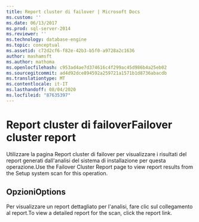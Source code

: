 ```yaml
---
title: Report cluster di failover | Microsoft Docs
ms.custom: ''
ms.date: 06/13/2017
ms.prod: sql-server-2014
ms.reviewer: ''
ms.technology: database-engine
ms.topic: conceptual
ms.assetid: c72d2cf6-f82e-42b3-b5f0-a9728a2c1636
author: mashamsft
ms.author: mathoma
ms.openlocfilehash: c953ad4ae7d374616c4f299ac45d986b4a25eb02
ms.sourcegitcommit: ad4d92dce894592a259721a1571b1d8736abacdb
ms.translationtype: MT
ms.contentlocale: it-IT
ms.lasthandoff: 08/04/2020
ms.locfileid: "87635397"
---
```

# <a name="failover-cluster-report"></a><span data-ttu-id="e4ed5-102">Report cluster di failover</span><span class="sxs-lookup"><span data-stu-id="e4ed5-102">Failover cluster report</span></span>
  <span data-ttu-id="e4ed5-103">Utilizzare la pagina Report cluster di failover per visualizzare i risultati del report generati dall'analisi del sistema di installazione per questa operazione.</span><span class="sxs-lookup"><span data-stu-id="e4ed5-103">Use the Failover Cluster Report page to view report results from the Setup system scan for this operation.</span></span>  
  
## <a name="options"></a><span data-ttu-id="e4ed5-104">Opzioni</span><span class="sxs-lookup"><span data-stu-id="e4ed5-104">Options</span></span>  
 <span data-ttu-id="e4ed5-105">Per visualizzare un report dettagliato per l'analisi, fare clic sul collegamento al report.</span><span class="sxs-lookup"><span data-stu-id="e4ed5-105">To view a detailed report for the scan, click the report link.</span></span>  
  
  
